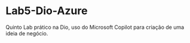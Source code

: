 # Lab5-Dio-Azure
Quinto Lab prático na Dio, uso do Microsoft Copilot para criação de uma ideia de negócio.
